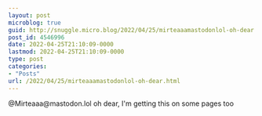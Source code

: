 ```yaml
---
layout: post
microblog: true
guid: http://snuggle.micro.blog/2022/04/25/mirteaaamastodonlol-oh-dear.html
post_id: 4546996
date: 2022-04-25T21:10:09-0000
lastmod: 2022-04-25T21:10:09-0000
type: post
categories:
- "Posts"
url: /2022/04/25/mirteaaamastodonlol-oh-dear.html
---
```

<p>@Mirteaaa@mastodon.lol oh dear, I&#39;m getting this on some pages too</p>
